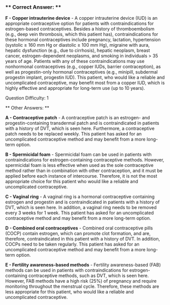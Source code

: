 ### ** Correct Answer: **

**F - Copper intrauterine device** - A copper intrauterine device (IUD) is an appropriate contraceptive option for patients with contraindications for estrogen-based contraceptives. Besides a history of thromboembolism (e.g., deep vein thrombosis, which this patient has), contraindications for these hormonal contraceptives include pregnancy, lactation, hypertension (systolic ≥ 160 mm Hg or diastolic ≥ 100 mm Hg), migraine with aura, hepatic dysfunction (e.g., due to cirrhosis), hepatic neoplasm, breast cancer, estrogen-dependent neoplasms, and smoking in individuals > 35 years of age. Patients with any of these contraindications may use nonhormonal contraceptives (e.g., copper IUDs, barrier contraception), as well as progestin-only hormonal contraceptives (e.g., minipill, subdermal progestin implant, progestin IUD). This patient, who would like a reliable and uncomplicated contraceptive, may benefit most from a copper IUD, which is highly effective and appropriate for long-term use (up to 10 years).

Question Difficulty: 1

** Other Answers: **

**A - Contraceptive patch** - A contraceptive patch is an estrogen- and progestin-containing transdermal patch and is contraindicated in patients with a history of DVT, which is seen here. Furthermore, a contraceptive patch needs to be replaced weekly. This patient has asked for an uncomplicated contraceptive method and may benefit from a more long-term option.

**B - Spermicidal foam** - Spermicidal foam can be used in patients with contraindications for estrogen-containing contraceptive methods. However, spermicidal foam is less effective when used as the sole contraceptive method rather than in combination with other contraception, and it must be applied before each instance of intercourse. Therefore, it is not the most appropriate choice for this patient who would like a reliable and uncomplicated contraceptive.

**C - Vaginal ring** - A vaginal ring is a hormonal contraceptive containing estrogen and progestin and is contraindicated in patients with a history of DVT, which is seen here. In addition, a vaginal ring needs to be removed every 3 weeks for 1 week. This patient has asked for an uncomplicated contraceptive method and may benefit from a more long-term option.

**D - Combined oral contraceptives** - Combined oral contraceptive pills (COCP) contain estrogen, which can promote clot formation, and are, therefore, contraindicated in this patient with a history of DVT. In addition, COCPs need to be taken regularly. This patient has asked for an uncomplicated contraceptive method and may benefit from a more long-term option.

**E - Fertility awareness-based methods** - Fertility awareness-based (FAB) methods can be used in patients with contraindications for estrogen-containing contraceptive methods, such as DVT, which is seen here. However, FAB methods have a high risk (25%) of pregnancy and require monitoring throughout the menstrual cycle. Therefore, these methods are less appropriate for this patient, who would like a reliable and uncomplicated contraceptive.

